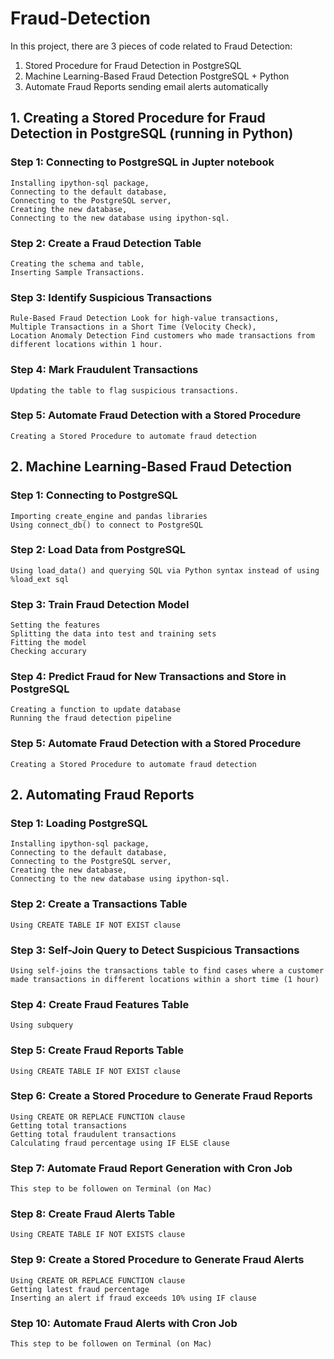 # Fraud-Detection
In this project, there are 3 pieces of code related to Fraud Detection:

1) Stored Procedure for Fraud Detection in PostgreSQL 
2) Machine Learning-Based Fraud Detection PostgreSQL + Python
3) Automate Fraud Reports sending email alerts automatically

## 1. Creating a Stored Procedure for Fraud Detection in PostgreSQL (running in Python)
### Step 1: Connecting to PostgreSQL in Jupter notebook
    Installing ipython-sql package,
    Connecting to the default database,
    Connecting to the PostgreSQL server,
    Creating the new database,
    Connecting to the new database using ipython-sql.
    
### Step 2: Create a Fraud Detection Table
    Creating the schema and table,
    Inserting Sample Transactions.

### Step 3: Identify Suspicious Transactions
    Rule-Based Fraud Detection Look for high-value transactions,
    Multiple Transactions in a Short Time (Velocity Check),
    Location Anomaly Detection Find customers who made transactions from different locations within 1 hour.

### Step 4: Mark Fraudulent Transactions
    Updating the table to flag suspicious transactions.

### Step 5: Automate Fraud Detection with a Stored Procedure
    Creating a Stored Procedure to automate fraud detection


## 2. Machine Learning-Based Fraud Detection
### Step 1: Connecting to PostgreSQL
    Importing create_engine and pandas libraries
    Using connect_db() to connect to PostgreSQL
    
### Step 2: Load Data from PostgreSQL
    Using load_data() and querying SQL via Python syntax instead of using %load_ext sql

### Step 3: Train Fraud Detection Model
    Setting the features
    Splitting the data into test and training sets
    Fitting the model
    Checking accurary

### Step 4: Predict Fraud for New Transactions and Store in PostgreSQL
    Creating a function to update database 
    Running the fraud detection pipeline

### Step 5: Automate Fraud Detection with a Stored Procedure
    Creating a Stored Procedure to automate fraud detection

## 2. Automating Fraud Reports
### Step 1: Loading PostgreSQL 
    Installing ipython-sql package,
    Connecting to the default database,
    Connecting to the PostgreSQL server,
    Creating the new database,
    Connecting to the new database using ipython-sql.
    
### Step 2: Create a Transactions Table 
    Using CREATE TABLE IF NOT EXIST clause

### Step 3: Self-Join Query to Detect Suspicious Transactions
    Using self-joins the transactions table to find cases where a customer made transactions in different locations within a short time (1 hour)

### Step 4: Create Fraud Features Table
    Using subquery 

### Step 5: Create Fraud Reports Table
    Using CREATE TABLE IF NOT EXIST clause

### Step 6: Create a Stored Procedure to Generate Fraud Reports
    Using CREATE OR REPLACE FUNCTION clause
    Getting total transactions
    Getting total fraudulent transactions
    Calculating fraud percentage using IF ELSE clause

### Step 7: Automate Fraud Report Generation with Cron Job
    This step to be followen on Terminal (on Mac)

### Step 8: Create Fraud Alerts Table
    Using CREATE TABLE IF NOT EXISTS clause 

### Step 9: Create a Stored Procedure to Generate Fraud Alerts
    Using CREATE OR REPLACE FUNCTION clause
    Getting latest fraud percentage
    Inserting an alert if fraud exceeds 10% using IF clause

### Step 10: Automate Fraud Alerts with Cron Job
    This step to be followen on Terminal (on Mac)
